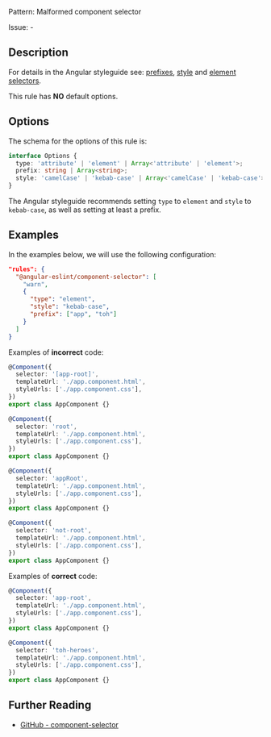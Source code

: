 Pattern: Malformed component selector

Issue: -

## Description

For details in the Angular styleguide see: [prefixes](https://angular.io/guide/styleguide#style-02-07), [style](https://angular.io/guide/styleguide#style-05-02) and [element selectors](https://angular.io/guide/styleguide#style-05-03).

This rule has **NO** default options.

## Options

The schema for the options of this rule is:

```ts
interface Options {
  type: 'attribute' | 'element' | Array<'attribute' | 'element'>;
  prefix: string | Array<string>;
  style: 'camelCase' | 'kebab-case' | Array<'camelCase' | 'kebab-case'>;
}
```

The Angular styleguide recommends setting `type` to `element` and `style` to `kebab-case`, as well as setting at least a prefix.

## Examples

In the examples below, we will use the following configuration:

```json
"rules": {
  "@angular-eslint/component-selector": [
    "warn",
    {
      "type": "element",
      "style": "kebab-case",
      "prefix": ["app", "toh"]
    }
  ]
}
```

Examples of **incorrect** code:

```ts
@Component({
  selector: '[app-root]',
  templateUrl: './app.component.html',
  styleUrls: ['./app.component.css'],
})
export class AppComponent {}

@Component({
  selector: 'root',
  templateUrl: './app.component.html',
  styleUrls: ['./app.component.css'],
})
export class AppComponent {}

@Component({
  selector: 'appRoot',
  templateUrl: './app.component.html',
  styleUrls: ['./app.component.css'],
})
export class AppComponent {}

@Component({
  selector: 'not-root',
  templateUrl: './app.component.html',
  styleUrls: ['./app.component.css'],
})
export class AppComponent {}
```

Examples of **correct** code:

```ts
@Component({
  selector: 'app-root',
  templateUrl: './app.component.html',
  styleUrls: ['./app.component.css'],
})
export class AppComponent {}

@Component({
  selector: 'toh-heroes',
  templateUrl: './app.component.html',
  styleUrls: ['./app.component.css'],
})
export class AppComponent {}
```

## Further Reading

* [GitHub - component-selector](https://github.com/angular-eslint/angular-eslint/blob/master/packages/eslint-plugin/docs/rules/component-selector.md)